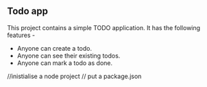 ## Todo app
 This project contains a simple TODO application.
 It has the following features - 
 
 - Anyone can create a todo.
 - Anyone can see their existing todos.
 - Anyone can mark a todo as done.

 //inistialise a node project
 // put a package.json